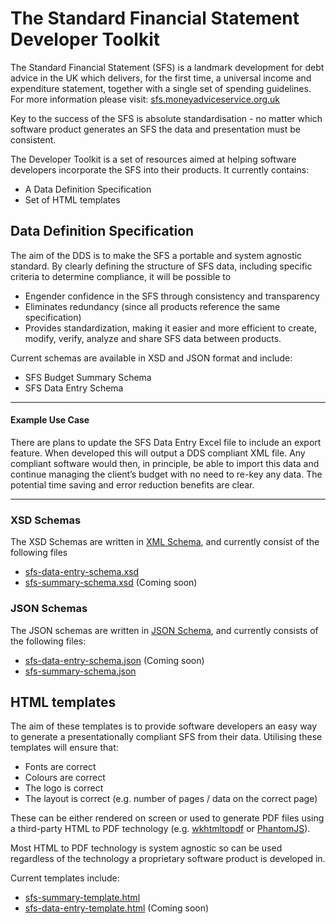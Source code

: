 # The Standard Financial Statement Developer Toolkit

The Standard Financial Statement (SFS) is a landmark development for debt advice in the UK which delivers, for the first time, a universal income and expenditure statement, together with a single set of spending guidelines. For more information please visit: [sfs.moneyadviceservice.org.uk](https://sfs.moneyadviceservice.org.uk/en/what-is-the-standard-financial-statement)

Key to the success of the SFS is absolute standardisation - no matter which software product generates an SFS the data and presentation must be consistent.

The Developer Toolkit is a set of resources aimed at helping software developers incorporate the SFS into their products. It currently contains:

- A Data Definition Specification
- Set of HTML templates

## Data Definition Specification
The aim of the DDS is to make the SFS a portable and system agnostic standard. By clearly defining the structure of SFS data, including specific criteria to determine compliance, it will be possible to

- Engender confidence in the SFS through consistency and transparency
- Eliminates redundancy (since all products reference the same specification)
- Provides standardization, making it easier and more efficient to create, modify, verify,
analyze and share SFS data between products.

Current schemas are available in XSD and JSON format and include:

- SFS Budget Summary Schema
- SFS Data Entry Schema

---
#### Example Use Case

There are plans to update the SFS Data Entry Excel file to include an export feature. When developed this will output a DDS compliant XML file. Any compliant software would then, in principle, be able to import this data and continue managing the client’s budget with no need to re-key any data. The potential time saving and error reduction benefits are clear.

---

### XSD Schemas

The XSD Schemas are written in [XML Schema](https://www.w3.org/2001/XMLSchema), and currently consist of the following files

- [sfs-data-entry-schema.xsd](/dds/v1/xsd/sfs-data-entry-schema.xsd)
- [sfs-summary-schema.xsd](/dds/v1/xsd/sfs-summary-schema.xsd) (Coming soon)

### JSON Schemas

The JSON schemas are written in [JSON Schema](http://json-schema.org/), and currently consists of the following files:

- [sfs-data-entry-schema.json](/dds/v1/json/sfs-data-entry-schema.json) (Coming soon)
- [sfs-summary-schema.json](/dds/v1/json/sfs-summary-schema.json)


## HTML templates
The aim of these templates is to provide software developers an easy way to generate a presentationally compliant SFS from their data. Utilising these templates will ensure that:

- Fonts are correct
- Colours are correct
- The logo is correct
- The layout is correct (e.g. number of pages / data on the correct page)

These can be either rendered on screen or used to generate PDF files using a third-party HTML to
PDF technology (e.g. [wkhtmltopdf](https://wkhtmltopdf.org/) or [PhantomJS](http://phantomjs.org/)).

Most HTML to PDF technology is system agnostic so can be used regardless of the technology a
proprietary software product is developed in.

Current templates include:

- [sfs-summary-template.html](/html/sfs-summary-template.html)
- [sfs-data-entry-template.html](/html/sfs-data-entry-template.html) (Coming soon)



 



